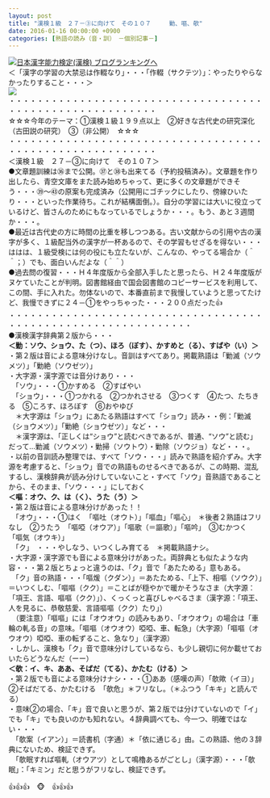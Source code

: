 ```yaml
---
layout: post
title: "漢検１級　２７－③に向けて　その１０７　　　勦、嘔、欹"
date: 2016-01-16 00:00:00 +0900
categories: [熟語の読み（音・訓）　－個別記事－]
---
```


[![](/syuusyuu9701/assets/images/漢検１級-２７－③に向けて-その１０７-勦、嘔、欹-br_c_3028_1.gif)](http://blog.with2.net/link.php?1659096:3028 "日本漢字能力検定(漢検) ブログランキングへ")[日本漢字能力検定(漢検) ブログランキングへ](http://blog.with2.net/link.php?1659096:3028)  
＜「漢字の学習の大禁忌は作輟なり」・・・「作輟（サクテツ）」：やったりやらなかったりすること・・・＞  
![](/syuusyuu9701/assets/images/漢検１級-２７－③に向けて-その１０７-勦、嘔、欹-c706a142b0781727d26fb11cc24c8bf1.png)  
・・・・・・・・・・・・・・・・・・・・・・・・・・・・・・・・・・・・・・・・・・・・・・・・・・・・・・・・・  
☆☆☆今年のテーマ：①漢検１級１９９点以上　②好きな古代史の研究深化（古田説の研究）　③（非公開）　☆☆☆　　  
・・・・・・・・・・・・・・・・・・・・・・・・・・・・・・・・・・・・・・・・・・・・・・・・・・・・・・・・・  
＜漢検１級　２７－③に向けて　その１０７＞  
●文章題訓練は㊱まで公開。㊲と㊳も出来てる（予約投稿済み）。文章題を作り出したら、青空文庫をまた読み始めちゃって、更に多くの文章題ができそう・・・㊴～㊸の原案も完成済み（公開用にゴチックにしたり、傍線ひいたり・・・といった作業待ち。これが結構面倒。）。自分の学習には大いに役立っているけど、皆さんのためにもなっているでしょうか・・・。もう、あと３週間か・・・。  
●最近は古代史の方に時間の比重を移しつつある。古い文献からの引用や古の漢字が多く、１級配当外の漢字が一杯あるので、その学習もせざるを得ない・・・ははは、１級受検には何の役にも立たないが、こんなの、やってる場合か（＾＾；）でも、面白いんだよな（＾＾）  
●過去問の復習・・・Ｈ４年度版から全部入手したと思ったら、Ｈ２４年度版がヌケていたことが判明。図書館経由で国会図書館のコピーサービスを利用して、この間、手に入れた。勿体ないので、本番直前まで我慢していようと思ってたけど、我慢できずに２４－①をやっちゃった・・・２００点だった👍  
・・・・・・・・・・・・・・・・・・・・・・・・・・・・・・・・・・・・・・・・・・・・・・・・・・・・・・・・・・・・・・  
●漢検漢字辞典第２版から・・・  
**＜勦：ソウ、ショウ、た（つ）、ほろ（ぼす）、かすめと（る）、すばや（い）＞**  
・第２版は音による意味分けなし。音訓はすべてあり。掲載熟語は「勦滅（ソウメツ）」「勦絶（ソウゼツ）」  
・大字源・漢字源では音分けあり・・・  
　「ソウ」・・・①かすめる　②すばやい  
　「ショウ」・・・①つかれる　②つかれさせる　③つくす　④たつ、たちきる　⑤ころす、ほろぼす　⑥おやゆび  
　＊大字源は「ショウ」にあたる熟語はすべて「ショウ」読み・・例：「勦滅（ショウメツ）」「勦絶（ショウゼツ）」など・・・  
　＊漢字源は、「正しくは“ショウ”と読むべきであるが、普通、“ソウ”と読む」だって…勦滅（ソウメツ）・勦掃（ソウトウ）・勦除（ソウジョ）など・・・。  
・以前の音訓読み整理では、すべて「ソウ・・・」読みで熟語を紹介ずみ。大字源を考慮すると、「ショウ」音での熟語ものせるべきであるが、この時期、混乱するし、漢検辞典が読み分けしていないこと・すべて「ソウ」音熟語であることから、そのまま、「ソウ・・・」にしておく  
**＜嘔：オウ、ク、は（く）、うた（う）＞**  
・第２版は音による意味分けがあった！！  
　「オウ」・・・①はく　「嘔吐（オウト）」「嘔血」「嘔心」　＊後者２熟語はフリなし　②うたう　「嘔啞（オウア）」「嘔歌（＝謳歌）」「嘔吟」　③むかつく　「嘔気（オウキ）」  
　「ク」　・・・やしなう、いつくしみ育てる　＊掲載熟語ナシ。  
・大字源・漢字源でも音による意味分けがあった。両辞典とも似たような内容・・・第２版とちょっと違うのは、「ク」音で「あたためる」意もある。  
　「ク」音の熟語・・・「嘔煖（クダン）」＝あたためる、「上下、相嘔（ソウク）」＝いつくしむ、「嘔嘔（クク）」＝ことばが穏やかで暖かそうなさま（大字源：「項王、言語、嘔嘔（クク）」）、くっくっと喜びしゃべるさま（漢字源：「項王、人を見るに、恭敬慈愛、言語嘔嘔（クク）たり」）  
　（要注意）「嘔嘔」には「オウオウ」の読みもあり、「オウオウ」の場合は「車輪の軋る音」の意味。「嘔嘔（オウオウ）啞啞、車、転急」（大字源）「嘔嘔（オウオウ）啞啞、車の転ずること、急なり」（漢字源）  
・しかし、漢検も「ク」音で意味分けしているなら、も少し親切に何か載せておいたらどうなんだ（ーー）  
**＜欹：イ、キ、ああ、そばだ（てる）、かたむ（ける）＞**  
・第２版でも音による意味分けナシ・・・①ああ（感嘆の声）「欹歟（イヨ）」　②そばだてる、かたむける　「欹危」＊フリなし。（＊ふつう「キキ」と読んでる）  
・意味②の場合、「キ」音で良いと思うが、第２版では分けていないので「イ」でも「キ」でも良いのかも知れない。４辞典調べても、今一つ、明確ではない・・・  
　「欹案（イアン）」＝読書机（字通）＊「依に通じる」由。この熟語、他の３辞典にないため、検証できず。  
　「欹眠すれば嘔軋（オウアツ）として鳴櫓あるがごとし」（漢字源）・・・「欹眠」：「キミン」だと思うがフリなし、検証できず。  
  
👍👍👍　🐵　👍👍👍  